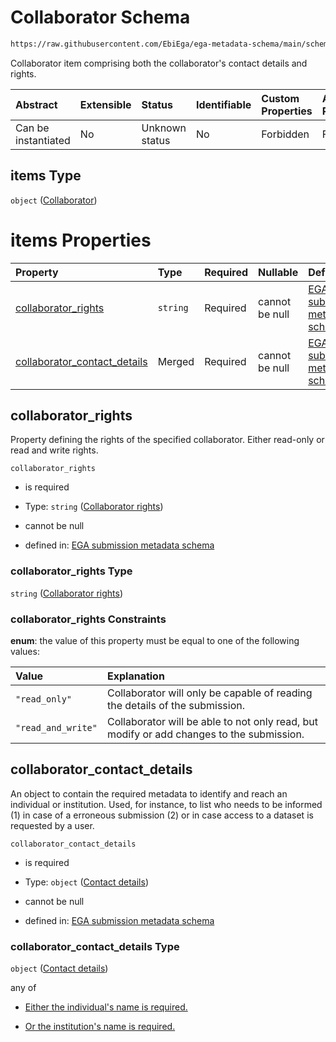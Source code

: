 # Collaborator Schema

```txt
https://raw.githubusercontent.com/EbiEga/ega-metadata-schema/main/schemas/EGA.submission.json#/properties/additional_collaborators/items
```

Collaborator item comprising both the collaborator's contact details and rights.

| Abstract            | Extensible | Status         | Identifiable | Custom Properties | Additional Properties | Access Restrictions | Defined In                                                                           |
| :------------------ | :--------- | :------------- | :----------- | :---------------- | :-------------------- | :------------------ | :----------------------------------------------------------------------------------- |
| Can be instantiated | No         | Unknown status | No           | Forbidden         | Forbidden             | none                | [EGA.submission.json\*](../../../schemas/EGA.submission.json "open original schema") |

## items Type

`object` ([Collaborator](ega-19-properties-submission-collaborator-details-collaborator.md))

# items Properties

| Property                                                        | Type     | Required | Nullable       | Defined by                                                                                                                                                                                                                                                                                                   |
| :-------------------------------------------------------------- | :------- | :------- | :------------- | :----------------------------------------------------------------------------------------------------------------------------------------------------------------------------------------------------------------------------------------------------------------------------------------------------------- |
| [collaborator\_rights](#collaborator_rights)                    | `string` | Required | cannot be null | [EGA submission metadata schema](ega-19-properties-submission-collaborator-details-collaborator-properties-collaborator-rights.md "https://raw.githubusercontent.com/EbiEga/ega-metadata-schema/main/schemas/EGA.submission.json#/properties/additional_collaborators/items/properties/collaborator_rights") |
| [collaborator\_contact\_details](#collaborator_contact_details) | Merged   | Required | cannot be null | [EGA submission metadata schema](ega-12-definitions-contact-details.md "https://raw.githubusercontent.com/EbiEga/ega-metadata-schema/main/schemas/EGA.submission.json#/properties/additional_collaborators/items/properties/collaborator_contact_details")                                                   |

## collaborator\_rights

Property defining the rights of the specified collaborator. Either read-only or read and write rights.

`collaborator_rights`

*   is required

*   Type: `string` ([Collaborator rights](ega-19-properties-submission-collaborator-details-collaborator-properties-collaborator-rights.md))

*   cannot be null

*   defined in: [EGA submission metadata schema](ega-19-properties-submission-collaborator-details-collaborator-properties-collaborator-rights.md "https://raw.githubusercontent.com/EbiEga/ega-metadata-schema/main/schemas/EGA.submission.json#/properties/additional_collaborators/items/properties/collaborator_rights")

### collaborator\_rights Type

`string` ([Collaborator rights](ega-19-properties-submission-collaborator-details-collaborator-properties-collaborator-rights.md))

### collaborator\_rights Constraints

**enum**: the value of this property must be equal to one of the following values:

| Value              | Explanation                                                                              |
| :----------------- | :--------------------------------------------------------------------------------------- |
| `"read_only"`      | Collaborator will only be capable of reading the details of the submission.              |
| `"read_and_write"` | Collaborator will be able to not only read, but modify or add changes to the submission. |

## collaborator\_contact\_details

An object to contain the required metadata to identify and reach an individual or institution. Used, for instance, to list who needs to be informed (1) in case of a erroneous submission (2) or in case access to a dataset is requested by a user.

`collaborator_contact_details`

*   is required

*   Type: `object` ([Contact details](ega-12-definitions-contact-details.md))

*   cannot be null

*   defined in: [EGA submission metadata schema](ega-12-definitions-contact-details.md "https://raw.githubusercontent.com/EbiEga/ega-metadata-schema/main/schemas/EGA.submission.json#/properties/additional_collaborators/items/properties/collaborator_contact_details")

### collaborator\_contact\_details Type

`object` ([Contact details](ega-12-definitions-contact-details.md))

any of

*   [Either the individual's name is required.](ega-12-definitions-contact-details-anyof-either-the-individuals-name-is-required.md "check type definition")

*   [Or the institution's name is required.](ega-12-definitions-contact-details-anyof-or-the-institutions-name-is-required.md "check type definition")
